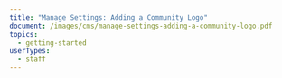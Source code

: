 ```yaml
---
title: "Manage Settings: Adding a Community Logo"
document: /images/cms/manage-settings-adding-a-community-logo.pdf
topics:
  - getting-started
userTypes:
  - staff
---
```

